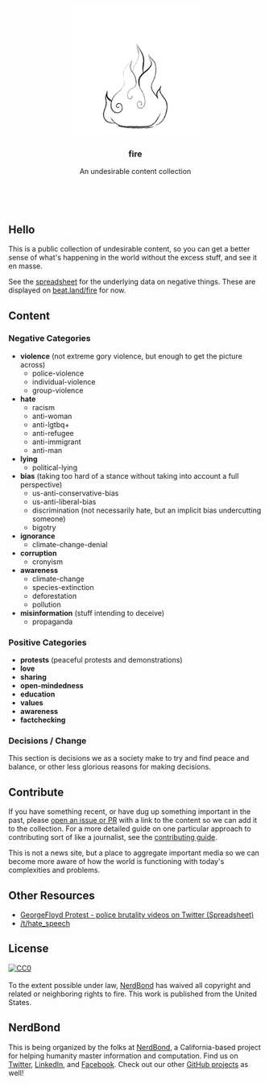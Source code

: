 <br/>
<br/>
<br/>
<br/>
<br/>
<br/>
<br/>

<p align='center'>
  <img src='https://github.com/nerdbond/fire/blob/make/view/fire.gif?raw=true' height='256'>
</p>

<h3 align='center'>fire</h3>
<p align='center'>
  An undesirable content collection
</p>

<br/>
<br/>
<br/>

## Hello

This is a public collection of undesirable content, so you can get a better sense of what's happening in the world without the excess stuff, and see it en masse.

See the [spreadsheet](https://github.com/nerdbond/fire/blob/make/link/negative.csv) for the underlying data on negative things. These are displayed on [beat.land/fire](https://beat.land/fire) for now.

## Content

### Negative Categories

- **violence** (not extreme gory violence, but enough to get the picture
  across)
  - police-violence
  - individual-violence
  - group-violence
- **hate**
  - racism
  - anti-woman
  - anti-lgtbq+
  - anti-refugee
  - anti-immigrant
  - anti-man
- **lying**
  - political-lying
- **bias** (taking too hard of a stance without taking into account a
  full perspective)
  - us-anti-conservative-bias
  - us-anti-liberal-bias
  - discrimination (not necessarily hate, but an implicit bias
    undercutting someone)
  - bigotry
- **ignorance**
  - climate-change-denial
- **corruption**
  - cronyism
- **awareness**
  - climate-change
  - species-extinction
  - deforestation
  - pollution
- **misinformation** (stuff intending to deceive)
  - propaganda

### Positive Categories

- **protests** (peaceful protests and demonstrations)
- **love**
- **sharing**
- **open-mindedness**
- **education**
- **values**
- **awareness**
- **factchecking**

### Decisions / Change

This section is decisions we as a society make to try and find peace and balance, or other less glorious reasons for making decisions.

## Contribute

If you have something recent, or have dug up something important in the past, please [open an issue or PR](https://github.com/nerdbond/fire/issues) with a link to the content so we can add it to the collection. For a more detailed guide on one particular approach to contributing sort of like a journalist, see the [contributing guide](https://github.com/nerdbond/fire/blob/make/contributing.md).

This is not a news site, but a place to aggregate important media so we can become more aware of how the world is functioning with today's complexities and problems.

## Other Resources

- [GeorgeFloyd Protest - police brutality videos on Twitter (Spreadsheet)](https://docs.google.com/spreadsheets/u/1/d/1YmZeSxpz52qT-10tkCjWOwOGkQqle7Wd1P7ZM1wMW0E/htmlview?pru=AAABcql6DI8#)
- [/t/hate_speech](https://www.reddit.com/t/hate_speech/)

## License

<p xmlns:dct="http://purl.org/dc/terms/" xmlns:vcard="http://www.w3.org/2001/vcard-rdf/3.0#">
  <a rel="license"
     href="http://creativecommons.org/publicdomain/zero/1.0/">
    <img src="http://i.creativecommons.org/p/zero/1.0/88x31.png" style="border-style: none;" alt="CC0" />
  </a>
  <br />
  <br />
  To the extent possible under law,
  <a rel="dct:publisher"
     href="https://github.com/nerdbond">
    <span property="dct:title">NerdBond</span></a>
  has waived all copyright and related or neighboring rights to
  <span property="dct:title">fire</span>.
This work is published from the
<span property="vcard:Country" datatype="dct:ISO3166"
      content="US" about="https://github.com/nerdbond">
  United States</span>.
</p>

## NerdBond

This is being organized by the folks at [NerdBond](https://nerd.bond), a California-based project for helping humanity master information and computation. Find us on [Twitter](https://twitter.com/nerdbond), [LinkedIn](https://www.linkedin.com/company/nerdbond), and [Facebook](https://www.facebook.com/nerdbond). Check out our other [GitHub projects](https://github.com/nerdbond) as well!
